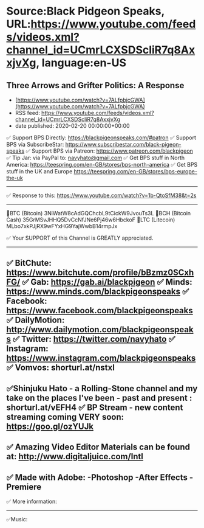 # Source:Black Pidgeon Speaks, URL:https://www.youtube.com/feeds/videos.xml?channel_id=UCmrLCXSDScliR7q8AxxjvXg, language:en-US

## Three Arrows and Grifter Politics: A Response
 - [https://www.youtube.com/watch?v=7ALfpbjcGWA](https://www.youtube.com/watch?v=7ALfpbjcGWA)
 - RSS feed: https://www.youtube.com/feeds/videos.xml?channel_id=UCmrLCXSDScliR7q8AxxjvXg
 - date published: 2020-02-20 00:00:00+00:00

✅ Support BPS Directly: https://blackpigeonspeaks.com/#patron
✅ Support BPS via SubscribeStar: https://www.subscribestar.com/black-pigeon-speaks
✅  Support BPS via Patreon: https://www.patreon.com/blackpigeon
✅ Tip Jar: via PayPal to: navyhato@gmail.com 
✅ Get BPS stuff in North America:
https://teespring.com/en-GB/stores/bps-north-america
✅ Get BPS stuff in the UK and Europe
https://teespring.com/en-GB/stores/bps-europe-the-uk

-------------------------------
✅ Response to this:
https://www.youtube.com/watch?v=1b-QtoSfM38&t=2s

-------------------------------


🔵BTC (Bitcoin)
3NiWatW8cAdGQChcbL9tCickW9JvouTs3L
🔵BCH (Bitcoin Cash)
35GrMSvJHHQ5DvCcNfJNe6Pj46w6HbckoF
🔵LTC (Litecoin)
MLbo7xkPJjRX9wFYxHG9YajWwbB14rmpJx

✅  Your SUPPORT of this Channel is GREATLY appreciated. 

-------------------------------

✅  BitChute: https://www.bitchute.com/profile/bBzmz0SCxhFG/
✅  Gab: https://gab.ai/blackpigeon
✅  Minds: https://www.minds.com/blackpigeonspeaks
✅  Facebook: https://www.facebook.com/blackpigeonspeaks
✅  DailyMotion: http://www.dailymotion.com/blackpigeonspeaks
✅  Twitter: https://twitter.com/navyhato
✅  Instagram: https://www.instagram.com/blackpigeonspeaks
✅  Vomvos: shorturl.at/nstxI
--------------------------------

✅Shinjuku Hato - a Rolling-Stone channel and my take on the places I've been - past and present : shorturl.at/vEFH4
✅ BP Stream - new content streaming coming VERY soon: https://goo.gl/ozYUJk
-------------------------------


✅  Amazing Video Editor Materials can be found at: http://www.digitaljuice.com/Intl
-------------------------------

✅  Made with Adobe:
-Photoshop
-After Effects
-Premiere
-------------------------------

✅  More information: 



-------------------------------

✅Music:

